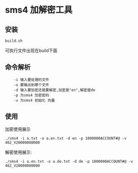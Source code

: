 # sms4 加解密工具

## 安装

```
build.sh
```

可执行文件出现在build下面

## 命令解析

```
    -i 输入要处理的文件
    -o 要输出到哪个文件
    -d 输入要加密还是要解密,加密是"en",解密是de
    -p 为sms4 加密密码
    -v 为sms4 初始化 向量
```

## 使用 

加密使用展示

```
./sms4 -i a.txt -o a.en.txt -d en -p 1000000ACCOUNT#@ -v 462_V20000000000
```

解密使用展示:

```
./sms4 -i a.en.txt -o a.de.txt -d de -p 1000000ACCOUNT#@ -v 462_V20000000000
```